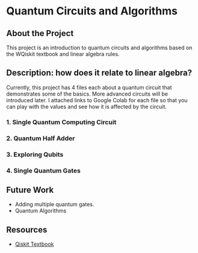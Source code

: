 # Quantum Circuits and Algorithms

## About the Project

This project is an introduction to quantum circuits and algorithms based on the WQiskit textbook and linear algebra rules.

## Description: how does it relate to linear algebra?

Currently, this project has 4 files each about a quantum circuit that demonstrates some of the basics. More advanced circuits will be introduced later. I attached links to Google Colab for each file so that you can play with the values and see how it is affected by the circuit.

### 1. Single Quantum Computing Circuit

### 2. Quantum Half Adder

### 3. Exploring Qubits

### 4. Single Quantum Gates

## Future Work

- Adding multiple quantum gates.
- Quantum Algorithms

## Resources

- [Qiskit Textbook](https://qiskit.org/textbook)